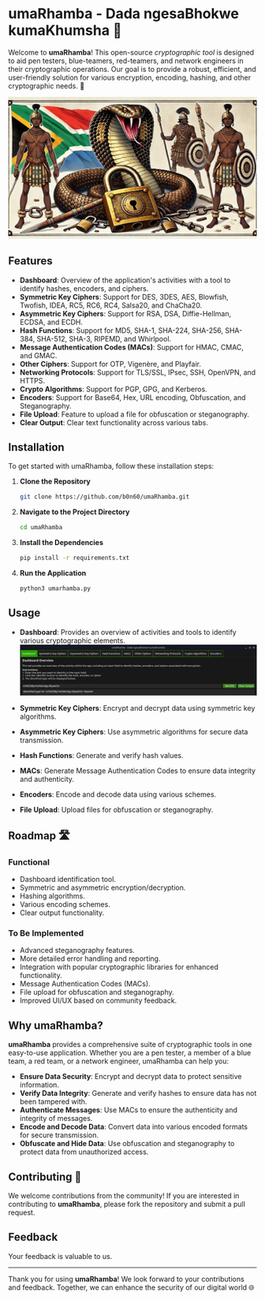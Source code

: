 # umaRhamba - Dada ngesaBhokwe kumaKhumsha 🔐

Welcome to **umaRhamba**! This open-source _cryptographic tool_ is designed to aid pen testers, blue-teamers, red-teamers, and network engineers in their cryptographic operations. Our goal is to provide a robust, efficient, and user-friendly solution for various encryption, encoding, hashing, and other cryptographic needs. 🌟

![Alt Text](https://github.com/b0n60/umaRhamba/blob/main/umaRhamba.webp)

## Features

- **Dashboard**: Overview of the application's activities with a tool to identify hashes, encoders, and ciphers.
- **Symmetric Key Ciphers**: Support for DES, 3DES, AES, Blowfish, Twofish, IDEA, RC5, RC6, RC4, Salsa20, and ChaCha20.
- **Asymmetric Key Ciphers**: Support for RSA, DSA, Diffie-Hellman, ECDSA, and ECDH.
- **Hash Functions**: Support for MD5, SHA-1, SHA-224, SHA-256, SHA-384, SHA-512, SHA-3, RIPEMD, and Whirlpool.
- **Message Authentication Codes (MACs)**: Support for HMAC, CMAC, and GMAC.
- **Other Ciphers**: Support for OTP, Vigenère, and Playfair.
- **Networking Protocols**: Support for TLS/SSL, IPsec, SSH, OpenVPN, and HTTPS.
- **Crypto Algorithms**: Support for PGP, GPG, and Kerberos.
- **Encoders**: Support for Base64, Hex, URL encoding, Obfuscation, and Steganography.
- **File Upload**: Feature to upload a file for obfuscation or steganography.
- **Clear Output**: Clear text functionality across various tabs.

## Installation

To get started with umaRhamba, follow these installation steps:

1. **Clone the Repository**
    ```sh
    git clone https://github.com/b0n60/umaRhamba.git
    ```

2. **Navigate to the Project Directory**
    ```sh
    cd umaRhamba
    ```

3. **Install the Dependencies**
    ```sh
    pip install -r requirements.txt
    ```

4. **Run the Application**
    ```sh
    python3 umarhamba.py
    ```

## Usage

- **Dashboard**: Provides an overview of activities and tools to identify various cryptographic elements.
    ![Alt Text](https://github.com/b0n60/umaRhamba/blob/main/umaRgamba-Dashboard.png)

- **Symmetric Key Ciphers**: Encrypt and decrypt data using symmetric key algorithms.

- **Asymmetric Key Ciphers**: Use asymmetric algorithms for secure data transmission.

- **Hash Functions**: Generate and verify hash values.

- **MACs**: Generate Message Authentication Codes to ensure data integrity and authenticity.

- **Encoders**: Encode and decode data using various schemes.

- **File Upload**: Upload files for obfuscation or steganography.

## Roadmap 🛣️

### Functional

- Dashboard identification tool.
- Symmetric and asymmetric encryption/decryption.
- Hashing algorithms.
- Various encoding schemes.
- Clear output functionality.

### To Be Implemented

- Advanced steganography features.
- More detailed error handling and reporting.
- Integration with popular cryptographic libraries for enhanced functionality.
- Message Authentication Codes (MACs).
- File upload for obfuscation and steganography.
- Improved UI/UX based on community feedback.

## Why umaRhamba?

**umaRhamba** provides a comprehensive suite of cryptographic tools in one easy-to-use application. Whether you are a pen tester, a member of a blue team, a red team, or a network engineer, umaRhamba can help you:

- **Ensure Data Security**: Encrypt and decrypt data to protect sensitive information.
- **Verify Data Integrity**: Generate and verify hashes to ensure data has not been tampered with.
- **Authenticate Messages**: Use MACs to ensure the authenticity and integrity of messages.
- **Encode and Decode Data**: Convert data into various encoded formats for secure transmission.
- **Obfuscate and Hide Data**: Use obfuscation and steganography to protect data from unauthorized access.

## Contributing 🤝

We welcome contributions from the community! If you are interested in contributing to **umaRhamba**, please fork the repository and submit a pull request. 

## Feedback

Your feedback is valuable to us. 

---

Thank you for using **umaRhamba**! We look forward to your contributions and feedback. Together, we can enhance the security of our digital world 🌐
